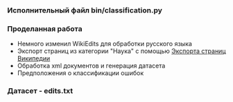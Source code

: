 ### Исполнительный файл bin/classification.py

### Проделанная работа
* Немного изменил WikiEdits для обработки русского языка
* Экспорт страниц из категории "Наука" с помощью [Экспорта страниц Википедии](https://ru.wikipedia.org/wiki/Служебная:Экспорт)
* Обработка xml документов и генерация датасета
* Предположения о классификации ошибок

### Датасет - edits.txt
